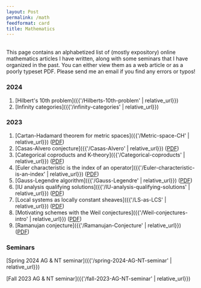 ```yaml
---
layout: Post
permalink: /math
feedformat: card
title: Mathematics
---
```

<br/>
This page contains an alphabetized list of (mostly expository) online mathematics articles I have written, along with some seminars that I have organized in the past. You can either view them as a web article or as a poorly typeset PDF. Please send me an email if you find any errors or typos!




### 2024

1. [Hilbert's 10th problem]({{'/Hilberts-10th-problem' | relative_url}})
2. [Infinity categories]({{'/infinity-categories' | relative_url}})




### 2023

1. [Cartan-Hadamard theorem for metric spaces]({{'/Metric-space-CH' | relative_url}}) ([PDF](https://drive.google.com/uc?export=download&id=1a7-0YepmhAe_Tf4acNGRu7SzIKACuutu)) 
2. [Casas-Alvero conjecture]({{'/Casas-Alvero' | relative_url}}) ([PDF](https://drive.google.com/uc?export=download&id=1_jPPSZY8D5vgJGiZ61W2VHzkl7R45aMj))
3. [Categorical coproducts and K-theory]({{'/Categorical-coproducts' | relative_url}}) ([PDF](https://drive.google.com/uc?export=download&id=1YXc55tdCfSZitPltA5BS34bY_q0wnbTv))
4. [Euler characteristic is the index of an operator]({{'/Euler-characteristic-is-an-index' | relative_url}}) ([PDF](https://drive.google.com/uc?export=download&id=1WZrZiDER7od0WQbdMFqMhba_PVs5sd1A))
5. [Gauss-Legendre algorithm]({{'/Gauss-Legendre' | relative_url}}) ([PDF](https://drive.google.com/uc?export=download&id=1VDdH4FY8tSwyywg_1PDt-ox0VliTBWSB))
6. [IU analysis qualifying solutions]({{'/IU-analysis-qualifying-solutions' | relative_url}}) ([PDF](https://drive.google.com/uc?export=download&id=1Buh9J8Xnb-cO_RlrSmmeCK3PEcRF1MnD))
7. [Local systems as locally constant sheaves]({{'/LS-as-LCS' | relative_url}}) ([PDF](https://drive.google.com/uc?export=download&id=102skr_7M-2En6NVudM9CKhTjxEDUEEFj))
8. [Motivating schemes with the Weil conjectures]({{'/Weil-conjectures-intro' | relative_url}}) ([PDF](https://drive.google.com/uc?export=download&id=1N1QIhSj96l64gFJnQ4D5ahvNrZnBXQ9v))
9. [Ramanujan conjecture]({{'/Ramanujan-Conjecture' | relative_url}}) ([PDF](https://drive.google.com/uc?export=download&id=1jD5Gsk35SkJ8xYPso4tx-ETUx1yBk70z))




### Seminars

[Spring 2024 AG & NT seminar]({{'/spring-2024-AG-NT-seminar' | relative_url}})

[Fall 2023 AG & NT seminar]({{'/fall-2023-AG-NT-seminar' | relative_url}}) 